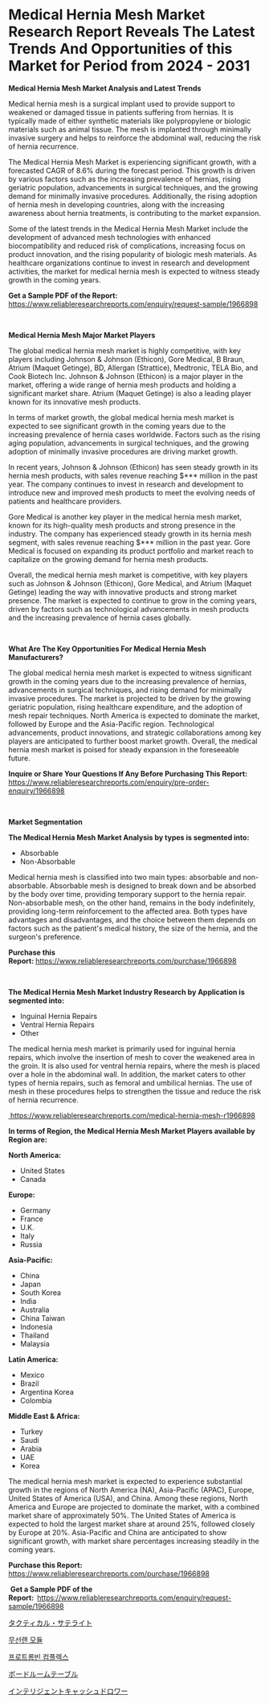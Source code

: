 <p><h1>Medical Hernia Mesh Market Research Report Reveals The Latest Trends And Opportunities of this Market for Period from 2024 - 2031</h1></p><p><strong>Medical Hernia Mesh Market Analysis and Latest Trends</strong></p>
<p><p>Medical hernia mesh is a surgical implant used to provide support to weakened or damaged tissue in patients suffering from hernias. It is typically made of either synthetic materials like polypropylene or biologic materials such as animal tissue. The mesh is implanted through minimally invasive surgery and helps to reinforce the abdominal wall, reducing the risk of hernia recurrence.</p><p>The Medical Hernia Mesh Market is experiencing significant growth, with a forecasted CAGR of 8.6% during the forecast period. This growth is driven by various factors such as the increasing prevalence of hernias, rising geriatric population, advancements in surgical techniques, and the growing demand for minimally invasive procedures. Additionally, the rising adoption of hernia mesh in developing countries, along with the increasing awareness about hernia treatments, is contributing to the market expansion.</p><p>Some of the latest trends in the Medical Hernia Mesh Market include the development of advanced mesh technologies with enhanced biocompatibility and reduced risk of complications, increasing focus on product innovation, and the rising popularity of biologic mesh materials. As healthcare organizations continue to invest in research and development activities, the market for medical hernia mesh is expected to witness steady growth in the coming years.</p></p>
<p><strong>Get a Sample PDF of the Report:&nbsp;</strong> <a href="https://www.reliableresearchreports.com/enquiry/request-sample/1966898">https://www.reliableresearchreports.com/enquiry/request-sample/1966898</a></p>
<p>&nbsp;</p>
<p><strong>Medical Hernia Mesh Major Market Players</strong></p>
<p><p>The global medical hernia mesh market is highly competitive, with key players including Johnson & Johnson (Ethicon), Gore Medical, B Braun, Atrium (Maquet Getinge), BD, Allergan (Strattice), Medtronic, TELA Bio, and Cook Biotech Inc. Johnson & Johnson (Ethicon) is a major player in the market, offering a wide range of hernia mesh products and holding a significant market share. Atrium (Maquet Getinge) is also a leading player known for its innovative mesh products.</p><p>In terms of market growth, the global medical hernia mesh market is expected to see significant growth in the coming years due to the increasing prevalence of hernia cases worldwide. Factors such as the rising aging population, advancements in surgical techniques, and the growing adoption of minimally invasive procedures are driving market growth.</p><p>In recent years, Johnson & Johnson (Ethicon) has seen steady growth in its hernia mesh products, with sales revenue reaching $*** million in the past year. The company continues to invest in research and development to introduce new and improved mesh products to meet the evolving needs of patients and healthcare providers.</p><p>Gore Medical is another key player in the medical hernia mesh market, known for its high-quality mesh products and strong presence in the industry. The company has experienced steady growth in its hernia mesh segment, with sales revenue reaching $*** million in the past year. Gore Medical is focused on expanding its product portfolio and market reach to capitalize on the growing demand for hernia mesh products.</p><p>Overall, the medical hernia mesh market is competitive, with key players such as Johnson & Johnson (Ethicon), Gore Medical, and Atrium (Maquet Getinge) leading the way with innovative products and strong market presence. The market is expected to continue to grow in the coming years, driven by factors such as technological advancements in mesh products and the increasing prevalence of hernia cases globally.</p></p>
<p>&nbsp;</p>
<p><strong>What Are The Key Opportunities For Medical Hernia Mesh Manufacturers?</strong></p>
<p><p>The global medical hernia mesh market is expected to witness significant growth in the coming years due to the increasing prevalence of hernias, advancements in surgical techniques, and rising demand for minimally invasive procedures. The market is projected to be driven by the growing geriatric population, rising healthcare expenditure, and the adoption of mesh repair techniques. North America is expected to dominate the market, followed by Europe and the Asia-Pacific region. Technological advancements, product innovations, and strategic collaborations among key players are anticipated to further boost market growth. Overall, the medical hernia mesh market is poised for steady expansion in the foreseeable future.</p></p>
<p><strong>Inquire or Share Your Questions If Any Before Purchasing This Report:</strong> <a href="https://www.reliableresearchreports.com/enquiry/pre-order-enquiry/1966898">https://www.reliableresearchreports.com/enquiry/pre-order-enquiry/1966898</a></p>
<p>&nbsp;</p>
<p><strong>Market Segmentation</strong></p>
<p><strong>The Medical Hernia Mesh Market Analysis by types is segmented into:</strong></p>
<p><ul><li>Absorbable</li><li>Non-Absorbable</li></ul></p>
<p><p>Medical hernia mesh is classified into two main types: absorbable and non-absorbable. Absorbable mesh is designed to break down and be absorbed by the body over time, providing temporary support to the hernia repair. Non-absorbable mesh, on the other hand, remains in the body indefinitely, providing long-term reinforcement to the affected area. Both types have advantages and disadvantages, and the choice between them depends on factors such as the patient's medical history, the size of the hernia, and the surgeon's preference.</p></p>
<p><strong>Purchase this Report:&nbsp;</strong><a href="https://www.reliableresearchreports.com/purchase/1966898">https://www.reliableresearchreports.com/purchase/1966898</a></p>
<p>&nbsp;</p>
<p><strong>The Medical Hernia Mesh Market Industry Research by Application is segmented into:</strong></p>
<p><ul><li>Inguinal Hernia Repairs</li><li>Ventral Hernia Repairs</li><li>Other</li></ul></p>
<p><p>The medical hernia mesh market is primarily used for inguinal hernia repairs, which involve the insertion of mesh to cover the weakened area in the groin. It is also used for ventral hernia repairs, where the mesh is placed over a hole in the abdominal wall. In addition, the market caters to other types of hernia repairs, such as femoral and umbilical hernias. The use of mesh in these procedures helps to strengthen the tissue and reduce the risk of hernia recurrence.</p></p>
<p><a href="https://www.reliableresearchreports.com/medical-hernia-mesh-r1966898">&nbsp;https://www.reliableresearchreports.com/medical-hernia-mesh-r1966898</a></p>
<p><strong>In terms of Region, the Medical Hernia Mesh Market Players available by Region are:</strong></p>
<p>
    <p> <strong> North America: </strong>
        <ul>
            <li>United States</li>
            <li>Canada</li>
        </ul>
        </p> 
    <p> <strong> Europe: </strong>
        <ul>
            <li>Germany</li>
            <li>France</li>
            <li>U.K.</li>
            <li>Italy</li>
            <li>Russia</li>
        </ul>
        </p> 
    <p> <strong> Asia-Pacific: </strong>
        <ul>
            <li>China</li>
            <li>Japan</li>
            <li>South Korea</li>
            <li>India</li>
            <li>Australia</li>
            <li>China Taiwan</li>
            <li>Indonesia</li>
            <li>Thailand</li>
            <li>Malaysia</li>
        </ul>
        </p> 
    <p> <strong> Latin America: </strong>
        <ul>
            <li>Mexico</li>
            <li>Brazil</li>
            <li>Argentina Korea</li>
            <li>Colombia</li>
        </ul>
        </p> 
    <p> <strong> Middle East & Africa: </strong>
        <ul>
            <li>Turkey</li>
            <li>Saudi</li>
            <li>Arabia</li>
            <li>UAE</li>
            <li>Korea</li>
        </ul>
    </p>
    </p>
<p><p>The medical hernia mesh market is expected to experience substantial growth in the regions of North America (NA), Asia-Pacific (APAC), Europe, United States of America (USA), and China. Among these regions, North America and Europe are projected to dominate the market, with a combined market share of approximately 50%. The United States of America is expected to hold the largest market share at around 25%, followed closely by Europe at 20%. Asia-Pacific and China are anticipated to show significant growth, with market share percentages increasing steadily in the coming years.</p></p>
<p><strong>Purchase this Report: </strong><a href="https://www.reliableresearchreports.com/purchase/1966898">https://www.reliableresearchreports.com/purchase/1966898</a></p>
<p>&nbsp;<strong>Get a Sample PDF of the Report:&nbsp;&nbsp;</strong><a href="https://www.reliableresearchreports.com/enquiry/request-sample/1966898">https://www.reliableresearchreports.com/enquiry/request-sample/1966898</a></p>
<p><strong></strong></p>
<p><p><a href="https://github.com/DwightHuels1/Market-Research-Report-List-1/blob/main/680190450577.md">タクティカル・サテライト</a></p><p><a href="https://medium.com/@jaceykeebler/wlan-%EB%AA%A8%EB%93%88-%EC%8B%9C%EC%9E%A5-%EC%9C%A0%ED%98%95-%EC%9D%91%EC%9A%A9-%EB%B0%8F-%EC%A7%80%EB%A6%AC%EC%A0%81-%EC%9C%84%EC%B9%98%EB%B3%84-%EC%A2%85%ED%95%A9-%ED%8F%89%EA%B0%80-c6d00069eb45">무선랜 모듈</a></p><p><a href="https://medium.com/@ikeschumm04/%ED%94%84%EB%A1%9C%ED%8A%B8%EB%A1%AC%EB%B9%88-%EB%B3%B5%ED%95%A9%EC%B2%B4-%EC%8B%9C%EC%9E%A5-%EC%9C%A0%ED%98%95-%EC%9D%91%EC%9A%A9-%EB%B0%8F-%EC%A7%80%EB%A6%AC%EB%B3%84-%EC%A2%85%ED%95%A9-%ED%8F%89%EA%B0%80-2cb54264d7b0">프로트롬빈 컴플렉스</a></p><p><a href="https://medium.com/@camerondowd204/%E4%BC%9A%E8%AD%B0%E5%AE%A4%E3%81%AE%E3%83%86%E3%83%BC%E3%83%96%E3%83%AB%E5%B8%82%E5%A0%B4-%E7%A8%AE%E9%A1%9E-%E5%BF%9C%E7%94%A8-%E5%9C%B0%E7%90%86%E3%81%AB%E3%82%88%E3%82%8B%E5%8C%85%E6%8B%AC%E7%9A%84%E3%81%AA%E8%A9%95%E4%BE%A1-edee7c0d179b">ボードルームテーブル</a></p><p><a href="https://medium.com/@abdulkoss2015/%E6%9C%9F%E9%96%932024%E5%B9%B4%E3%81%8B%E3%82%892031%E5%B9%B4%E3%81%BE%E3%81%A7%E3%81%AE%E3%82%A4%E3%83%B3%E3%83%86%E3%83%AA%E3%82%B8%E3%82%A7%E3%83%B3%E3%83%88%E3%81%AA%E3%82%AD%E3%83%A3%E3%83%83%E3%82%B7%E3%83%A5%E3%83%89%E3%83%AD%E3%83%AF%E3%83%BC%E3%81%AE%E5%B8%82%E5%A0%B4%E5%8B%95%E5%90%91%E3%81%A8%E5%B8%82%E5%A0%B4%E5%88%86%E6%9E%90-b19f62c2d3b2">インテリジェントキャッシュドロワー</a></p></p>